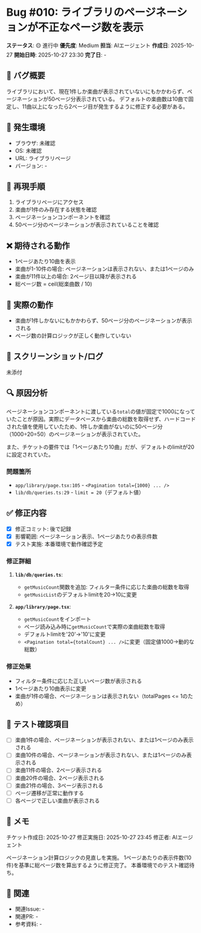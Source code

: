 # Bug #010: ライブラリのページネーションが不正なページ数を表示

**ステータス**: 🟡 進行中
**優先度**: Medium
**担当**: AIエージェント
**作成日**: 2025-10-27
**開始日時**: 2025-10-27 23:30
**完了日**: -

## 🐛 バグ概要

ライブラリにおいて、現在1件しか楽曲が表示されていないにもかかわらず、ページネーションが50ページ分表示されている。
デフォルトの楽曲数は10曲で固定し、11曲以上になったら2ページ目が発生するように修正する必要がある。

## 📍 発生環境

- ブラウザ: 未確認
- OS: 未確認
- URL: ライブラリページ
- バージョン: -

## 🔄 再現手順

1. ライブラリページにアクセス
2. 楽曲が1件のみ存在する状態を確認
3. ページネーションコンポーネントを確認
4. 50ページ分のページネーションが表示されていることを確認

## ❌ 期待される動作

- 1ページあたり10曲を表示
- 楽曲が1-10件の場合: ページネーションは表示されない、または1ページのみ
- 楽曲が11件以上の場合: 2ページ目以降が表示される
- 総ページ数 = ceil(総楽曲数 / 10)

## 🚨 実際の動作

- 楽曲が1件しかないにもかかわらず、50ページ分のページネーションが表示される
- ページ数の計算ロジックが正しく動作していない

## 📸 スクリーンショット/ログ

未添付

## 🔍 原因分析

ページネーションコンポーネントに渡している`total`の値が固定で1000になっていたことが原因。実際にデータベースから楽曲の総数を取得せず、ハードコードされた値を使用していたため、1件しか楽曲がないのに50ページ分（1000÷20=50）のページネーションが表示されていた。

また、チケットの要件では「1ページあたり10曲」だが、デフォルトのlimitが20に設定されていた。

### 問題箇所
- `app/library/page.tsx:105` - `<Pagination total={1000} ... />`
- `lib/db/queries.ts:29` - `limit = 20`（デフォルト値）

## ✅ 修正内容

- [x] 修正コミット: 後で記録
- [x] 影響範囲: ページネーション表示、1ページあたりの表示件数
- [x] テスト実施: 本番環境で動作確認予定

### 修正詳細

1. **`lib/db/queries.ts`**:
   - `getMusicCount`関数を追加: フィルター条件に応じた楽曲の総数を取得
   - `getMusicList`のデフォルトlimitを20→10に変更

2. **`app/library/page.tsx`**:
   - `getMusicCount`をインポート
   - ページ読み込み時に`getMusicCount`で実際の楽曲総数を取得
   - デフォルトlimitを'20'→'10'に変更
   - `<Pagination total={totalCount} ... />`に変更（固定値1000→動的な総数）

### 修正効果
- フィルター条件に応じた正しいページ数が表示される
- 1ページあたり10曲表示に変更
- 楽曲が1件の場合、ページネーションは表示されない（totalPages <= 1のため）

## 🧪 テスト確認項目

- [ ] 楽曲1件の場合、ページネーションが表示されない、または1ページのみ表示される
- [ ] 楽曲10件の場合、ページネーションが表示されない、または1ページのみ表示される
- [ ] 楽曲11件の場合、2ページ表示される
- [ ] 楽曲20件の場合、2ページ表示される
- [ ] 楽曲21件の場合、3ページ表示される
- [ ] ページ遷移が正常に動作する
- [ ] 各ページで正しい楽曲が表示される

## 📝 メモ

チケット作成日: 2025-10-27
修正実施日: 2025-10-27 23:45
修正者: AIエージェント

ページネーション計算ロジックの見直しを実施。
1ページあたりの表示件数(10件)を基準に総ページ数を算出するように修正完了。
本番環境でのテスト確認待ち。

## 🔗 関連

- 関連Issue: -
- 関連PR: -
- 参考資料: -
